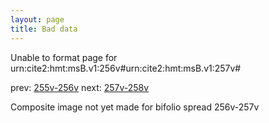 ```yaml
---
layout: page
title: Bad data
---
```


Unable to format page for urn:cite2:hmt:msB.v1:256v#urn:cite2:hmt:msB.v1:257v#

prev: [255v-256v](../255v-256v/) next: [257v-258v](../257v-258v/)

Composite image not yet made for bifolio spread 256v-257v

